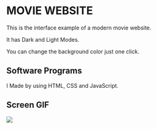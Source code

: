 <h1> MOVIE WEBSITE </h1>

This is the interface example of a modern movie website.

It has Dark and Light Modes.

You can change the background color just one click.

<h2> Software Programs </h2>

I Made by using HTML, CSS and JavaScript.

<h2> Screen GIF </h2>

![](Moviewebsite.gif)